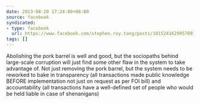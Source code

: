 ```yaml
---
date: 2013-08-20 17:24:00+08:00
source: facebook
syndicated:
- type: facebook
  url: https://www.facebook.com/stephen.roy.tang/posts/10152416299578912
tags: []
---
```


Abolishing the pork barrel is well and good, but the sociopaths behind large-scale corruption will just find some other flaw in the system to take advantage of. Not just removing the pork barrel, but the system needs to be reworked to bake in transparency (all transactions made public knowledge BEFORE implementation not just on request as per FOI bill) and accountability (all transactions have a well-defined set of people who would be held liable in case of shenanigans)